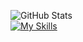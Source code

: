 ![GitHub Stats](https://github-readme-stats.vercel.app/api?username=burlone0&theme=midnight-purple)
<br>
[![My Skills](https://skillicons.dev/icons?i=js)](https://skillicons.dev)
